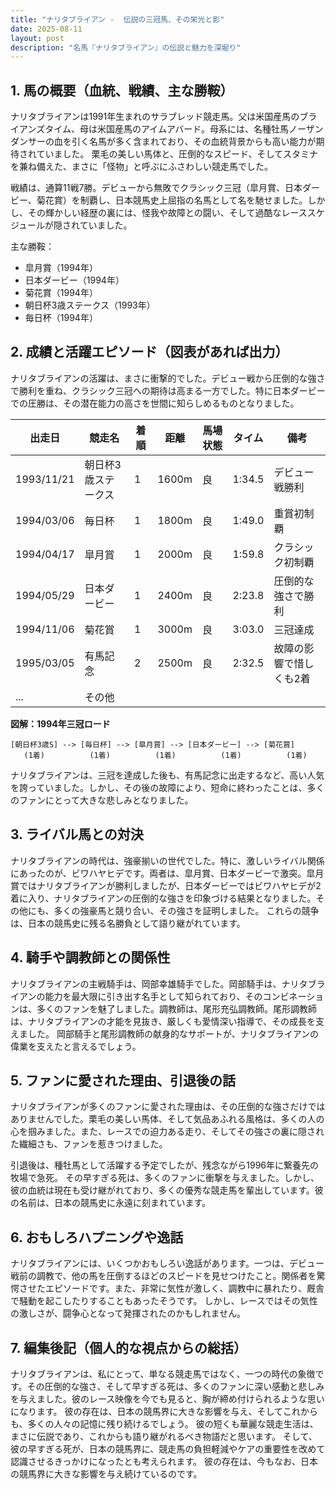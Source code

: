 ```yaml
---
title: "ナリタブライアン -  伝説の三冠馬、その栄光と影"
date: 2025-08-11
layout: post
description: "名馬『ナリタブライアン』の伝説と魅力を深堀り"
---
```


## 1. 馬の概要（血統、戦績、主な勝鞍）

ナリタブライアンは1991年生まれのサラブレッド競走馬。父は米国産馬のブライアンズタイム、母は米国産馬のアイムアバード。母系には、名種牡馬ノーザンダンサーの血を引く名馬が多く含まれており、その血統背景からも高い能力が期待されていました。  栗毛の美しい馬体と、圧倒的なスピード、そしてスタミナを兼ね備えた、まさに「怪物」と呼ぶにふさわしい競走馬でした。

戦績は、通算11戦7勝。デビューから無敗でクラシック三冠（皐月賞、日本ダービー、菊花賞）を制覇し、日本競馬史上屈指の名馬として名を馳せました。しかし、その輝かしい経歴の裏には、怪我や故障との闘い、そして過酷なレーススケジュールが隠されていました。

主な勝鞍：

* 皐月賞（1994年）
* 日本ダービー（1994年）
* 菊花賞（1994年）
* 朝日杯3歳ステークス（1993年）
* 毎日杯（1994年）


## 2. 成績と活躍エピソード（図表があれば出力）

ナリタブライアンの活躍は、まさに衝撃的でした。デビュー戦から圧倒的な強さで勝利を重ね、クラシック三冠への期待は高まる一方でした。特に日本ダービーでの圧勝は、その潜在能力の高さを世間に知らしめるものとなりました。

| 出走日       | 競走名             | 着順 | 距離 | 馬場状態 | タイム       | 備考                               |
|-------------|----------------------|-----|-----|---------|-------------|------------------------------------|
| 1993/11/21  | 朝日杯3歳ステークス   | 1   | 1600m| 良       | 1:34.5      | デビュー戦勝利                         |
| 1994/03/06  | 毎日杯               | 1   | 1800m| 良       | 1:49.0      | 重賞初制覇                             |
| 1994/04/17  | 皐月賞               | 1   | 2000m| 良       | 1:59.8      | クラシック初制覇                       |
| 1994/05/29  | 日本ダービー           | 1   | 2400m| 良       | 2:23.8      | 圧倒的な強さで勝利                     |
| 1994/11/06  | 菊花賞               | 1   | 3000m| 良       | 3:03.0      | 三冠達成                               |
| 1995/03/05  | 有馬記念               | 2   | 2500m| 良       | 2:32.5      | 故障の影響で惜しくも2着             |
| ...         | その他               |     |     |         |             |                                    |


**図解：1994年三冠ロード**

```
[朝日杯3歳S] --> [毎日杯] --> [皐月賞] --> [日本ダービー] --> [菊花賞]
   (1着)          (1着)          (1着)          (1着)          (1着)  
```

ナリタブライアンは、三冠を達成した後も、有馬記念に出走するなど、高い人気を誇っていました。しかし、その後の故障により、短命に終わったことは、多くのファンにとって大きな悲しみとなりました。


## 3. ライバル馬との対決

ナリタブライアンの時代は、強豪揃いの世代でした。特に、激しいライバル関係にあったのが、ビワハヤヒデです。両者は、皐月賞、日本ダービーで激突。皐月賞ではナリタブライアンが勝利しましたが、日本ダービーではビワハヤヒデが2着に入り、ナリタブライアンの圧倒的な強さを印象づける結果となりました。その他にも、多くの強豪馬と競り合い、その強さを証明しました。  これらの競争は、日本の競馬史に残る名勝負として語り継がれています。


## 4. 騎手や調教師との関係性

ナリタブライアンの主戦騎手は、岡部幸雄騎手でした。岡部騎手は、ナリタブライアンの能力を最大限に引き出す名手として知られており、そのコンビネーションは、多くのファンを魅了しました。調教師は、尾形充弘調教師。尾形調教師は、ナリタブライアンの才能を見抜き、厳しくも愛情深い指導で、その成長を支えました。  岡部騎手と尾形調教師の献身的なサポートが、ナリタブライアンの偉業を支えたと言えるでしょう。


## 5. ファンに愛された理由、引退後の話

ナリタブライアンが多くのファンに愛された理由は、その圧倒的な強さだけではありませんでした。栗毛の美しい馬体、そして気品あふれる風格は、多くの人の心を掴みました。また、レースでの迫力ある走り、そしてその強さの裏に隠された繊細さも、ファンを惹きつけました。

引退後は、種牡馬として活躍する予定でしたが、残念ながら1996年に繋養先の牧場で急死。  その早すぎる死は、多くのファンに衝撃を与えました。しかし、彼の血統は現在も受け継がれており、多くの優秀な競走馬を輩出しています。彼の名前は、日本の競馬史に永遠に刻まれています。


## 6. おもしろハプニングや逸話

ナリタブライアンには、いくつかおもしろい逸話があります。一つは、デビュー戦前の調教で、他の馬を圧倒するほどのスピードを見せつけたこと。関係者を驚愕させたエピソードです。また、非常に気性が激しく、調教中に暴れたり、厩舎で騒動を起こしたりすることもあったそうです。  しかし、レースではその気性の激しさが、闘争心となって発揮されたのかもしれません。


## 7. 編集後記（個人的な視点からの総括）

ナリタブライアンは、私にとって、単なる競走馬ではなく、一つの時代の象徴です。その圧倒的な強さ、そして早すぎる死は、多くのファンに深い感動と悲しみを与えました。彼のレース映像を今でも見ると、胸が締め付けられるような思いになります。  彼の存在は、日本の競馬界に大きな影響を与え、そしてこれからも、多くの人々の記憶に残り続けるでしょう。  彼の短くも華麗な競走生活は、まさに伝説であり、これからも語り継がれるべき物語だと思います。  そして、彼の早すぎる死が、日本の競馬界に、競走馬の負担軽減やケアの重要性を改めて認識させるきっかけになったとも考えられます。  彼の存在は、今もなお、日本の競馬界に大きな影響を与え続けているのです。

